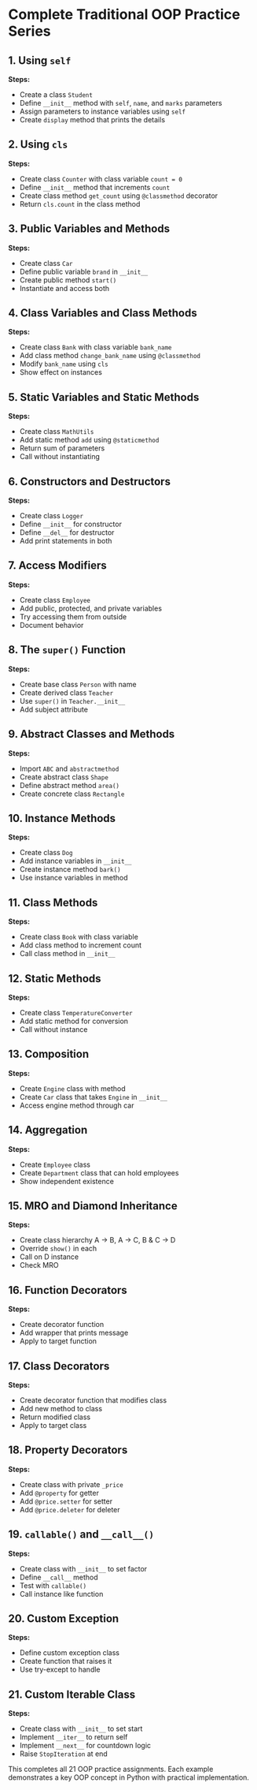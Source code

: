 # Complete Traditional OOP Practice Series

## 1. Using `self`
**Steps:**
- Create a class `Student`
- Define `__init__` method with `self`, `name`, and `marks` parameters
- Assign parameters to instance variables using `self`
- Create `display` method that prints the details

## 2. Using `cls`
**Steps:**
- Create class `Counter` with class variable `count = 0`
- Define `__init__` method that increments `count`
- Create class method `get_count` using `@classmethod` decorator
- Return `cls.count` in the class method

## 3. Public Variables and Methods
**Steps:**
- Create class `Car`
- Define public variable `brand` in `__init__`
- Create public method `start()`
- Instantiate and access both

## 4. Class Variables and Class Methods
**Steps:**
- Create class `Bank` with class variable `bank_name`
- Add class method `change_bank_name` using `@classmethod`
- Modify `bank_name` using `cls`
- Show effect on instances

## 5. Static Variables and Static Methods
**Steps:**
- Create class `MathUtils`
- Add static method `add` using `@staticmethod`
- Return sum of parameters
- Call without instantiating

## 6. Constructors and Destructors
**Steps:**
- Create class `Logger`
- Define `__init__` for constructor
- Define `__del__` for destructor
- Add print statements in both

## 7. Access Modifiers
**Steps:**
- Create class `Employee`
- Add public, protected, and private variables
- Try accessing them from outside
- Document behavior

## 8. The `super()` Function
**Steps:**
- Create base class `Person` with name
- Create derived class `Teacher`
- Use `super()` in `Teacher.__init__`
- Add subject attribute

## 9. Abstract Classes and Methods
**Steps:**
- Import `ABC` and `abstractmethod`
- Create abstract class `Shape`
- Define abstract method `area()`
- Create concrete class `Rectangle`

## 10. Instance Methods
**Steps:**
- Create class `Dog`
- Add instance variables in `__init__`
- Create instance method `bark()`
- Use instance variables in method

## 11. Class Methods
**Steps:**
- Create class `Book` with class variable
- Add class method to increment count
- Call class method in `__init__`

## 12. Static Methods
**Steps:**
- Create class `TemperatureConverter`
- Add static method for conversion
- Call without instance

## 13. Composition
**Steps:**
- Create `Engine` class with method
- Create `Car` class that takes `Engine` in `__init__`
- Access engine method through car

## 14. Aggregation
**Steps:**
- Create `Employee` class
- Create `Department` class that can hold employees
- Show independent existence

## 15. MRO and Diamond Inheritance
**Steps:**
- Create class hierarchy A -> B, A -> C, B & C -> D
- Override `show()` in each
- Call on D instance
- Check MRO

## 16. Function Decorators
**Steps:**
- Create decorator function
- Add wrapper that prints message
- Apply to target function

## 17. Class Decorators
**Steps:**
- Create decorator function that modifies class
- Add new method to class
- Return modified class
- Apply to target class

## 18. Property Decorators
**Steps:**
- Create class with private `_price`
- Add `@property` for getter
- Add `@price.setter` for setter
- Add `@price.deleter` for deleter

## 19. `callable()` and `__call__()`
**Steps:**
- Create class with `__init__` to set factor
- Define `__call__` method
- Test with `callable()`
- Call instance like function

## 20. Custom Exception
**Steps:**
- Define custom exception class
- Create function that raises it
- Use try-except to handle

## 21. Custom Iterable Class
**Steps:**
- Create class with `__init__` to set start
- Implement `__iter__` to return self
- Implement `__next__` for countdown logic
- Raise `StopIteration` at end

This completes all 21 OOP practice assignments. Each example demonstrates a key OOP concept in Python with practical implementation.

